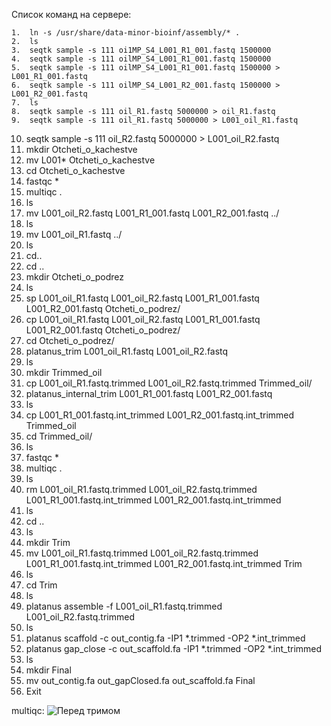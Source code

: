 Список команд на сервере:

    1.  ln -s /usr/share/data-minor-bioinf/assembly/* .
    2.  ls
    3.  seqtk sample -s 111 oi1MP_S4_L001_R1_001.fastq 1500000
    4.  seqtk sample -s 111 oilMP_S4_L001_R1_001.fastq 1500000
    5.  seqtk sample -s 111 oilMP_S4_L001_R1_001.fastq 1500000 > L001_R1_001.fastq
    6.  seqtk sample -s 111 oilMP_S4_L001_R2_001.fastq 1500000 > L001_R2_001.fastq
    7.  ls
    8.  seqtk sample -s 111 oil_R1.fastq 5000000 > oil_R1.fastq
    9.  seqtk sample -s 111 oil_R1.fastq 5000000 > L001_oil_R1.fastq
   10.  seqtk sample -s 111 oil_R2.fastq 5000000 > L001_oil_R2.fastq
   11.  mkdir Otcheti_o_kachestve
   12.  mv L001* Otcheti_o_kachestve
   13.  cd Otcheti_o_kachestve
   14.  fastqc *
   15.  multiqc .
   16.  ls
   17.  mv L001_oil_R2.fastq L001_R1_001.fastq L001_R2_001.fastq ../
   18.  ls
   19.  mv L001_oil_R1.fastq ../
   20.  ls
   21.  cd..
   22.  cd ..
   23.  mkdir Otcheti_o_podrez
   24.  ls
   25.  sp L001_oil_R1.fastq L001_oil_R2.fastq L001_R1_001.fastq L001_R2_001.fastq Otcheti_o_podrez/
   26.  cp L001_oil_R1.fastq L001_oil_R2.fastq L001_R1_001.fastq L001_R2_001.fastq Otcheti_o_podrez/
   27.  cd Otcheti_o_podrez/
   28.  platanus_trim L001_oil_R1.fastq L001_oil_R2.fastq
   29.  ls
   30.  mkdir Trimmed_oil
   31.  cp L001_oil_R1.fastq.trimmed L001_oil_R2.fastq.trimmed Trimmed_oil/
   32.  platanus_internal_trim L001_R1_001.fastq L001_R2_001.fastq
   33.  ls
   34.  cp L001_R1_001.fastq.int_trimmed L001_R2_001.fastq.int_trimmed Trimmed_oil
   35.  cd Trimmed_oil/
   36.  ls
   37.  fastqc *
   38.  multiqc .
   39.  ls
   40.  rm L001_oil_R1.fastq.trimmed L001_oil_R2.fastq.trimmed L001_R1_001.fastq.int_trimmed L001_R2_001.fastq.int_trimmed
   41.  ls
   42.  cd ..
   43.  ls
   44.  mkdir Trim
   45.  mv L001_oil_R1.fastq.trimmed L001_oil_R2.fastq.trimmed L001_R1_001.fastq.int_trimmed L001_R2_001.fastq.int_trimmed Trim
   46.  ls
   47.  cd Trim
   48.  ls
   49.  platanus assemble -f  L001_oil_R1.fastq.trimmed L001_oil_R2.fastq.trimmed
   50.  ls
   51.  platanus scaffold -c out_contig.fa -IP1 *.trimmed -OP2 *.int_trimmed
   52.  platanus gap_close -c out_scaffold.fa -IP1 *.trimmed -OP2 *.int_trimmed
   53.  ls
   54.  mkdir Final
   55.  mv out_contig.fa out_gapClosed.fa out_scaffold.fa Final
   56.  Exit

multiqc:
![Перед тримом](hse22_hw1/Аналитика1_1.png "Аналитика")

